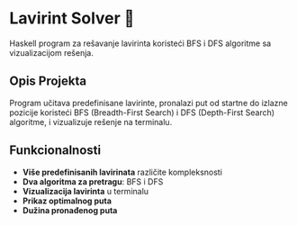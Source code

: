 # Lavirint Solver 🧩

Haskell program za rešavanje lavirinta koristeći BFS i DFS algoritme sa vizualizacijom rešenja.

## Opis Projekta

Program učitava predefinisane lavirinte, pronalazi put od startne do izlazne pozicije koristeći BFS (Breadth-First Search) i DFS (Depth-First Search) algoritme, i vizualizuje rešenje na terminalu.

## Funkcionalnosti

- **Više predefinisanih lavirinata** različite kompleksnosti
- **Dva algoritma za pretragu**: BFS i DFS
- **Vizualizacija lavirinta** u terminalu
- **Prikaz optimalnog puta**
- **Dužina pronađenog puta**
